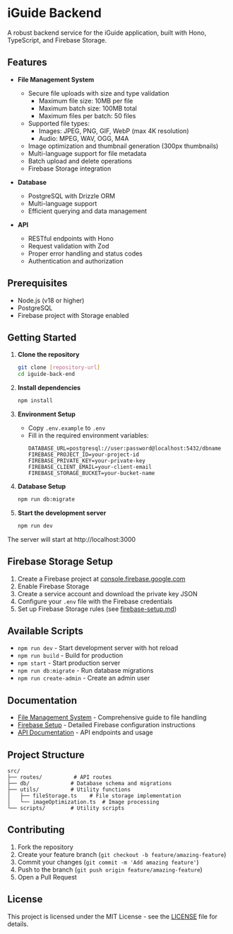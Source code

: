 # iGuide Backend

A robust backend service for the iGuide application, built with Hono, TypeScript, and Firebase Storage.

## Features

- **File Management System**

  - Secure file uploads with size and type validation
    - Maximum file size: 10MB per file
    - Maximum batch size: 100MB total
    - Maximum files per batch: 50 files
  - Supported file types:
    - Images: JPEG, PNG, GIF, WebP (max 4K resolution)
    - Audio: MPEG, WAV, OGG, M4A
  - Image optimization and thumbnail generation (300px thumbnails)
  - Multi-language support for file metadata
  - Batch upload and delete operations
  - Firebase Storage integration

- **Database**

  - PostgreSQL with Drizzle ORM
  - Multi-language support
  - Efficient querying and data management

- **API**
  - RESTful endpoints with Hono
  - Request validation with Zod
  - Proper error handling and status codes
  - Authentication and authorization

## Prerequisites

- Node.js (v18 or higher)
- PostgreSQL
- Firebase project with Storage enabled

## Getting Started

1. **Clone the repository**

   ```bash
   git clone [repository-url]
   cd iguide-back-end
   ```

2. **Install dependencies**

   ```bash
   npm install
   ```

3. **Environment Setup**

   - Copy `.env.example` to `.env`
   - Fill in the required environment variables:
     ```
     DATABASE_URL=postgresql://user:password@localhost:5432/dbname
     FIREBASE_PROJECT_ID=your-project-id
     FIREBASE_PRIVATE_KEY=your-private-key
     FIREBASE_CLIENT_EMAIL=your-client-email
     FIREBASE_STORAGE_BUCKET=your-bucket-name
     ```

4. **Database Setup**

   ```bash
   npm run db:migrate
   ```

5. **Start the development server**
   ```bash
   npm run dev
   ```

The server will start at http://localhost:3000

## Firebase Storage Setup

1. Create a Firebase project at [console.firebase.google.com](https://console.firebase.google.com/)
2. Enable Firebase Storage
3. Create a service account and download the private key JSON
4. Configure your `.env` file with the Firebase credentials
5. Set up Firebase Storage rules (see [firebase-setup.md](firebase-setup.md))

## Available Scripts

- `npm run dev` - Start development server with hot reload
- `npm run build` - Build for production
- `npm start` - Start production server
- `npm run db:migrate` - Run database migrations
- `npm run create-admin` - Create an admin user

## Documentation

- [File Management System](docs/file-management.md) - Comprehensive guide to file handling
- [Firebase Setup](firebase-setup.md) - Detailed Firebase configuration instructions
- [API Documentation](docs/api.md) - API endpoints and usage

## Project Structure

```
src/
├── routes/          # API routes
├── db/             # Database schema and migrations
├── utils/          # Utility functions
│   ├── fileStorage.ts    # File storage implementation
│   └── imageOptimization.ts  # Image processing
└── scripts/        # Utility scripts
```

## Contributing

1. Fork the repository
2. Create your feature branch (`git checkout -b feature/amazing-feature`)
3. Commit your changes (`git commit -m 'Add amazing feature'`)
4. Push to the branch (`git push origin feature/amazing-feature`)
5. Open a Pull Request

## License

This project is licensed under the MIT License - see the [LICENSE](LICENSE) file for details.
